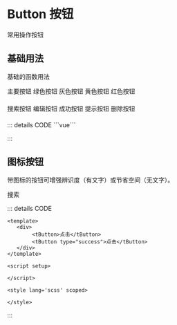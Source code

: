 # Button 按钮

常用操作按钮

## 基础用法

基础的函数用法
 <div style="margin-bottom:20px;">
    <SButton color="blue">主要按钮</SButton>
    <SButton color="green">绿色按钮</SButton>
    <SButton color="gray">灰色按钮</SButton>
    <SButton color="yellow">黄色按钮</SButton>
    <SButton color="red">红色按钮</SButton>
  </div>


  <div style="margin-bottom:20px;">
    <SButton color="blue"  icon="search">搜索按钮</SButton>
    <SButton color="green"  icon="edit">编辑按钮</SButton>
    <SButton color="gray"  icon="check">成功按钮</SButton>
    <SButton color="yellow"  icon="message">提示按钮</SButton>
    <SButton color="red"  icon="delete">删除按钮</SButton>
  </div>
  <div style="margin-bottom:20px;">
    <SButton color="blue"  icon="search"></SButton>
    <SButton color="green"  icon="edit"></SButton>
    <SButton color="gray"  icon="check"></SButton>
    <SButton color="yellow"  icon="message"></SButton>
    <SButton color="red"  icon="delete"></SButton>
  </div>

::: details CODE 
​```vue
<template>
   <div style="margin-bottom:20px;">
    <SButton color="blue">主要按钮</SButton>
    <SButton color="green">绿色按钮</SButton>
    <SButton color="gray">灰色按钮</SButton>
    <SButton color="yellow">黄色按钮</SButton>
    <SButton color="red">红色按钮</SButton>
  </div>


  <div style="margin-bottom:20px;">
    <SButton color="blue"  icon="search">搜索按钮</SButton>
    <SButton color="green"  icon="edit">编辑按钮</SButton>
    <SButton color="gray"  icon="check">成功按钮</SButton>
    <SButton color="yellow"  icon="message">提示按钮</SButton>
    <SButton color="red"  icon="delete">删除按钮</SButton>
  </div>
  <div style="margin-bottom:20px;">
    <SButton color="blue"  icon="search"></SButton>
    <SButton color="green"  icon="edit"></SButton>
    <SButton color="gray"  icon="check"></SButton>
    <SButton color="yellow"  icon="message"></SButton>
    <SButton color="red"  icon="delete"></SButton>
  </div>

</template>
​```

:::

## 图标按钮

带图标的按钮可增强辨识度（有文字）或节省空间（无文字）。

<div class="flex flex-row">
    <SButton icon="edit" plain></SButton>
    <SButton icon="delete" plain></SButton>
    <SButton icon="share" plain></SButton>
    <SButton round plain icon="search">搜索</SButton>
  </div>

::: details CODE 
```vue
<template>
   <div>
        <tButton>点击</tButton>
        <tButton type="success">点击</tButton>
   </div>
</template>

<script setup>

</script>

<style lang='scss' scoped>

</style>
```
:::